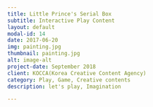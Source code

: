 ```yaml
---
title: Little Prince's Serial Box
subtitle: Interactive Play Content
layout: default
modal-id: 14
date: 2017-06-20
img: painting.jpg
thumbnail: painting.jpg
alt: image-alt
project-date: September 2018
client: KOCCA(Korea Creative Content Agency)
category: Play, Game, Creative contents
description: let's play, Imagination

---
```

